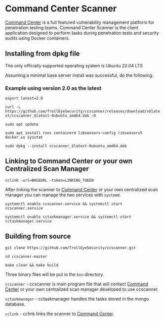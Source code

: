 # Command Center Scanner #
[Command Center](https://www.trolleyesecurity.com/command-center/) is a full featured vulnerability management platform for penetration testing teams. Command Center Scanner is the client application designed to perform tasks during penetration tests and security audits using
Docker containers.


## Installing from dpkg file ##
The only officially supported  operating system is Ubuntu 22.04 LTS

Assuming a minimal base server install was successful, do the following.

### Example using version 2.0 as the latest ###
`export latest=2.0`

`curl -L https://github.com/TrollEyeSecurity/ccscanner/releases/download/v$latest/ccscanner_$latest-0ubuntu_amd64.deb -O`

`sudo apt update`

`sudo apt install runc containerd libsensors-config libsensors5 docker.io sysstat`

`sudo dpkg --install ccscanner_$latest-0ubuntu_amd64.deb`

## Linking to Command Center or your own Centralized Scan Manager ##

`cclink -url=BASEURL -token=LINKING_TOKEN`

After linking the scanner to [Command Center](https://www.trolleyesecurity.com/command-center/) or your own centralized scan manager you can manage the two services with `systemd`.

`systemctl enable ccscanner.service && systemctl start ccscanner.service`

`systemctl enable cctaskmanager.service && systemctl start cctaskmanager.service`

## Building from source ##

`git clone https://github.com/TrollEyeSecurity/ccscanner.git`

`cd ccscanner-master`

`make clean && make build`

Three binary files will be put in the `bin` directory.

`ccscanner` - ccscanner is main program file that will contact [Command Center](https://www.trolleyesecurity.com/command-center/) or your own centralized scan manager developed to use ccscanner.

`cctaskmanager` - cctaskmanager handles the tasks stored in the mongo database.

`cclink` -  cclink links the scanner to [Command Center](https://www.trolleyesecurity.com/command-center/).
